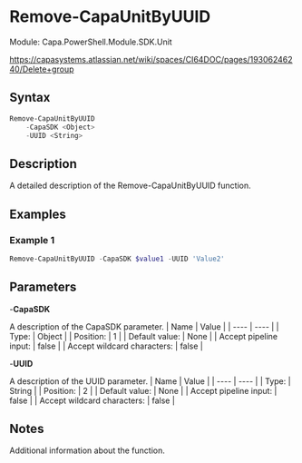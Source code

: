 # Remove-CapaUnitByUUID
Module: Capa.PowerShell.Module.SDK.Unit

https://capasystems.atlassian.net/wiki/spaces/CI64DOC/pages/19306246240/Delete+group

## Syntax

```powershell
Remove-CapaUnitByUUID
	-CapaSDK <Object>
	-UUID <String>
```

## Description

A detailed description of the Remove-CapaUnitByUUID function.

## Examples

### Example 1
```powershell
Remove-CapaUnitByUUID -CapaSDK $value1 -UUID 'Value2'
```
    

## Parameters

-**CapaSDK**

A description of the CapaSDK parameter.
| Name | Value |
| ---- | ---- |
| Type: | Object |
| Position: | 1 | 
| Default value: | None | 
| Accept pipeline input: | false | 
| Accept wildcard characters: | false | 

-**UUID**

A description of the UUID parameter.
| Name | Value |
| ---- | ---- |
| Type: | String |
| Position: | 2 | 
| Default value: | None | 
| Accept pipeline input: | false | 
| Accept wildcard characters: | false | 


## Notes

Additional information about the function.
